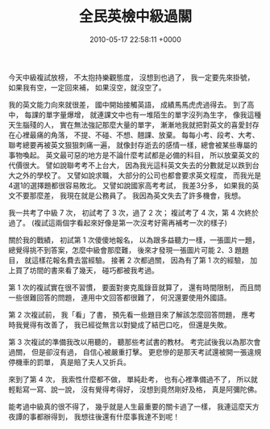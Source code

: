 ﻿---
layout: post
title: 全民英檢中級過關
date: 2010-05-17 22:58:11 +0000
category: 說
tags: []
---

今天中級複試放榜，
不太抱持樂觀態度，
沒想到也過了，
我一定要先來掛號，
如果我有空，一定回來補，
如果沒空，就沒空了。

<!--more-->
   
我的英文能力向來就很差，
國中開始接觸英語，
成績馬馬虎虎過得去。
到了高中，
每課的單字量爆增，
就連課文中也有一堆陌生的單字沒列為生字，
像我這種天生腦殘的人，
實在無法強記那麼大量的單字，
漸漸地我就把對英文的喜愛封存在心裡最痛的角落，
不提、不碰、不想、翹課、放棄。
每每小考、段考、大考、聯考總要再被英文狠狠刺痛一遍，
就像封存逝去的感情一樣，總會被某些專屬的事物喚起。 
英文最可惡的地方是不論什麼考試都是必備的科目，
所以放棄英文的代價很大。
譬如說聯考考不上台大，
因為我光這科英文失去的分數就足以跌到台大之外的學校了。
又譬如說求職，
大部分的公司也都會要求英文程度，
而我光是4選1的選擇題都很容易敗北。
又譬如說國家高考考試，
我差3分多，
如果我的英文不要那麼差，
我現在就是公務員了。
我因為英文失去了許多機會，我想。

我一共考了中級 7 次，
初試考了 3 次，過了 2 次；
複試考了 4 次，第 4 次終於過了。
(複試這兩個字看起來好像是第一次沒考好需再補考一次的樣子)

關於我的戰績，
初試第 1 次傻傻地報名，
以為跟多益聽力一樣，一張圖片一題，
總覺得挑不到答案，怎麼中級會那麼難，
後來才發現一張圖片可能 2、3 題題目，
就這樣花報名費去當經驗。
接著 2 次都過關，
因為有了第 1 次的經驗，
加上買了坊間的書來看了幾天，
碰巧都被我考過。

第 1 次的複試實在很不習慣，
要面對麥克風錄音就算了，
還有時間限制，
而且問一些很難回答的問題，
連用中文回答都很難了，
何況還要使用外國語。

第 2 次複試前，
我「看」了書，
預先看一些題目來了解該怎麼回答問題，
應考時我覺得有改善了，
我已經從無言以對變成了結巴口吃，
但還是失敗。

第 3 次複試的準備我改以用聽的，
聽那些考試書的教材。
考完試後我以為那次會過關，
但是卻沒有過，
自信心被嚴重打擊。
更悲慘的是那天考試還被開一張違規停機車的罰單，
真是賠了夫人又折兵。

來到了第 4 次，
我索性什麼都不做，
單純赴考，
也有心裡準備過不了，
所以就輕鬆寫一寫、說一說，
沒有覺得考得好，
沒想到竟然剛好及格，
真是阿彌陀佛。

能考過中級真的很不得了，
幾乎就是人生最重要的關卡過了一樣，
我連這麼天方夜譚的事都辦得到，
我想往後還有什麼事我達不到呢！
